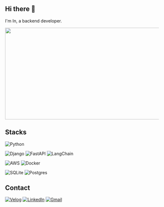 ## Hi there 👋

I'm In, a backend developer.

<a href="https://github.com/devxb/gitanimals">
<img
  src="https://render.gitanimals.org/farms/iiiiin"
  width="600"
  height="300"
/>
</a>

## Stacks

![Python](https://img.shields.io/badge/python-3670A0?style=plastic&logo=python&logoColor=ffdd54)

![Django](https://img.shields.io/badge/django-%23092E20.svg?style=plastic&logo=django&logoColor=white)
![FastAPI](https://img.shields.io/badge/FastAPI-005571?style=plastic&logo=fastapi)
![LangChain](https://img.shields.io/badge/langchain-1C3C3C?style=plastic&logo=langchain&logoColor=white)

![AWS](https://img.shields.io/badge/AWS-232F3E?style=plastic&logo=amazonwebservices&logoColor=white)
![Docker](https://img.shields.io/badge/docker-%230db7ed.svg?style=plastic&logo=docker&logoColor=white)

![SQLite](https://img.shields.io/badge/sqlite-%2307405e.svg?style=plastic&logo=sqlite&logoColor=white)
![Postgres](https://img.shields.io/badge/postgresql-%23316192.svg?style=plastic&logo=postgresql&logoColor=white)

## Contact
[![Velog](https://img.shields.io/badge/Velog-20C997?style=plastic&logo=velog&logoColor=white)](https://velog.io/@iiiiin)
[![LinkedIn](https://img.shields.io/badge/linkedin-%230077B5.svg?style=plastic&logo=linkedin&logoColor=white)](https://www.linkedin.com/in/in-kwon-16258b203/)
[![Gmail](https://img.shields.io/badge/Gmail-D14836?style=plastic&logo=gmail&logoColor=white)](mailto:in24041210@gmail.com)
